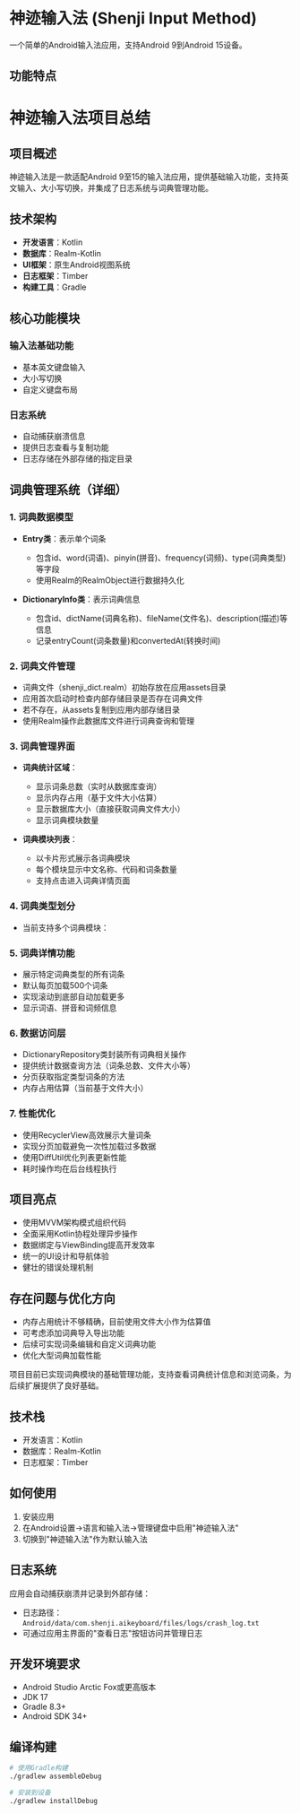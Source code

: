# 神迹输入法 (Shenji Input Method)

一个简单的Android输入法应用，支持Android 9到Android 15设备。

## 功能特点


# 神迹输入法项目总结

## 项目概述
神迹输入法是一款适配Android 9至15的输入法应用，提供基础输入功能，支持英文输入、大小写切换，并集成了日志系统与词典管理功能。

## 技术架构
- **开发语言**：Kotlin
- **数据库**：Realm-Kotlin
- **UI框架**：原生Android视图系统
- **日志框架**：Timber
- **构建工具**：Gradle

## 核心功能模块

### 输入法基础功能
- 基本英文键盘输入
- 大小写切换
- 自定义键盘布局

### 日志系统
- 自动捕获崩溃信息
- 提供日志查看与复制功能
- 日志存储在外部存储的指定目录

## 词典管理系统（详细）

### 1. 词典数据模型
- **Entry类**：表示单个词条
  - 包含id、word(词语)、pinyin(拼音)、frequency(词频)、type(词典类型)等字段
  - 使用Realm的RealmObject进行数据持久化

- **DictionaryInfo类**：表示词典信息
  - 包含id、dictName(词典名称)、fileName(文件名)、description(描述)等信息
  - 记录entryCount(词条数量)和convertedAt(转换时间)

### 2. 词典文件管理
- 词典文件（shenji_dict.realm）初始存放在应用assets目录
- 应用首次启动时检查内部存储目录是否存在词典文件
- 若不存在，从assets复制到应用内部存储目录
- 使用Realm操作此数据库文件进行词典查询和管理

### 3. 词典管理界面
- **词典统计区域**：
  - 显示词条总数（实时从数据库查询）
  - 显示内存占用（基于文件大小估算）
  - 显示数据库大小（直接获取词典文件大小）
  - 显示词典模块数量

- **词典模块列表**：
  - 以卡片形式展示各词典模块
  - 每个模块显示中文名称、代码和词条数量
  - 支持点击进入词典详情页面

### 4. 词典类型划分
- 当前支持多个词典模块：


### 5. 词典详情功能
- 展示特定词典类型的所有词条
- 默认每页加载500个词条
- 实现滚动到底部自动加载更多
- 显示词语、拼音和词频信息

### 6. 数据访问层
- DictionaryRepository类封装所有词典相关操作
- 提供统计数据查询方法（词条总数、文件大小等）
- 分页获取指定类型词条的方法
- 内存占用估算（当前基于文件大小）

### 7. 性能优化
- 使用RecyclerView高效展示大量词条
- 实现分页加载避免一次性加载过多数据
- 使用DiffUtil优化列表更新性能
- 耗时操作均在后台线程执行

## 项目亮点
- 使用MVVM架构模式组织代码
- 全面采用Kotlin协程处理异步操作
- 数据绑定与ViewBinding提高开发效率
- 统一的UI设计和导航体验
- 健壮的错误处理机制

## 存在问题与优化方向
- 内存占用统计不够精确，目前使用文件大小作为估算值
- 可考虑添加词典导入导出功能
- 后续可实现词条编辑和自定义词典功能
- 优化大型词典加载性能

项目目前已实现词典模块的基础管理功能，支持查看词典统计信息和浏览词条，为后续扩展提供了良好基础。


## 技术栈

- 开发语言：Kotlin
- 数据库：Realm-Kotlin
- 日志框架：Timber

## 如何使用

1. 安装应用
2. 在Android设置->语言和输入法->管理键盘中启用"神迹输入法"
3. 切换到"神迹输入法"作为默认输入法

## 日志系统

应用会自动捕获崩溃并记录到外部存储：
- 日志路径：`Android/data/com.shenji.aikeyboard/files/logs/crash_log.txt`
- 可通过应用主界面的"查看日志"按钮访问并管理日志

## 开发环境要求

- Android Studio Arctic Fox或更高版本
- JDK 17
- Gradle 8.3+
- Android SDK 34+

## 编译构建

```bash
# 使用Gradle构建
./gradlew assembleDebug

# 安装到设备
./gradlew installDebug
``` 